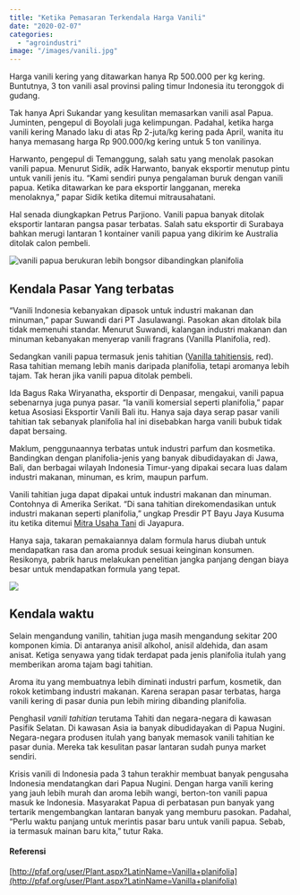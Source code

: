 ```yaml
---
title: "Ketika Pemasaran Terkendala Harga Vanili"
date: "2020-02-07"
categories: 
  - "agroindustri"
image: "/images/vanili.jpg"
---
```


Harga vanili kering yang ditawarkan hanya Rp 500.000 per kg kering. Buntutnya, 3 ton vanili asal provinsi paling timur Indonesia itu teronggok di gudang.

Tak hanya Apri Sukandar yang kesulitan memasarkan vanili asal Papua. Juminten, pengepul di Boyolali juga kelimpungan. Padahal, ketika harga vanili kering Manado laku di atas Rp 2-juta/kg kering pada April, wanita itu hanya memasang harga Rp 900.000/kg kering untuk 5 ton vanilinya.

Harwanto, pengepul di Temanggung, salah satu yang menolak pasokan vanili papua. Menurut Sidik, adik Harwanto, banyak eksportir menutup pintu untuk vanili jenis itu. “Kami sendiri punya pengalaman buruk dengan vanili papua. Ketika ditawarkan ke para eksportir langganan, mereka menolaknya,” papar Sidik ketika ditemui mitrausahatani.

Hal senada diungkapkan Petrus Parjiono. Vanili papua banyak ditolak eksportir lantaran pangsa pasar terbatas. Salah satu eksportir di Surabaya bahkan merugi lantaran 1 kontainer vanili papua yang dikirim ke Australia ditolak calon pembeli.

![vanili papua berukuran lebih bongsor dibandingkan planifolia](/images/harga-vanili-1024x547.jpg)

## Kendala Pasar Yang terbatas

“Vanili Indonesia kebanyakan dipasok untuk industri makanan dan minuman,” papar Suwandi dari PT Jasulawangi. Pasokan akan ditolak bila tidak memenuhi standar. Menurut Suwandi, kalangan industri makanan dan minuman kebanyakan menyerap vanili fragrans (Vanilla Planifolia, red).

Sedangkan vanili papua termasuk jenis tahitian ([Vanilla tahitiensis](http://www.researchgate.net/publication/38087654_Evaluation_of_Chemical_Variability_of_Cured_Vanilla_Beans_Vanilla_tahitensis_and_Vanilla_planifolia), red). Rasa tahitian memang lebih manis daripada planifolia, tetapi aromanya lebih tajam. Tak heran jika vanili papua ditolak pembeli.

Ida Bagus Raka Wiryanatha, eksportir di Denpasar, mengakui, vanili papua sebenarnya juga punya pasar. “Ia vanili komersial seperti planifolia,” papar ketua Asosiasi Eksportir Vanili Bali itu. Hanya saja daya serap pasar vanili tahitian tak sebanyak planifolia hal ini disebabkan harga vanili bubuk tidak dapat bersaing.

Maklum, penggunaannya terbatas untuk industri parfum dan kosmetika. Bandingkan dengan planifolia-jenis yang banyak dibudidayakan di Jawa, Bali, dan berbagai wilayah Indonesia Timur-yang dipakai secara luas dalam industri makanan, minuman, es krim, maupun parfum.

Vanili tahitian juga dapat dipakai untuk industri makanan dan minuman. Contohnya di Amerika Serikat. “Di sana tahitian direkomendasikan untuk industri makanan seperti planifolia,” ungkap Presdir PT Bayu Jaya Kusuma itu ketika ditemui [Mitra Usaha Tani](http://localhost/mitra) di Jayapura.

Hanya saja, takaran pemakaiannya dalam formula harus diubah untuk mendapatkan rasa dan aroma produk sesuai keinginan konsumen. Resikonya, pabrik harus melakukan penelitian jangka panjang dengan biaya besar untuk mendapatkan formula yang tepat.

![](/images/budidaya-1024x546.jpg)

## Kendala waktu

Selain mengandung vanilin, tahitian juga masih mengandung sekitar 200 komponen kimia. Di antaranya anisil alkohol, anisil aldehida, dan asam anisat. Ketiga senyawa yang tidak terdapat pada jenis planifolia itulah yang memberikan aroma tajam bagi tahitian.

Aroma itu yang membuatnya lebih diminati industri parfum, kosmetik, dan rokok ketimbang industri makanan. Karena serapan pasar terbatas, harga vanili kering di pasar dunia pun lebih miring dibanding planifolia.

Penghasil _vanili tahitian_ terutama Tahiti dan negara-negara di kawasan Pasifik Selatan. Di kawasan Asia ia banyak dibudidayakan di Papua Nugini. Negara-negara produsen itulah yang banyak memasok vanili tahitian ke pasar dunia. Mereka tak kesulitan pasar lantaran sudah punya market sendiri.

Krisis vanili di Indonesia pada 3 tahun terakhir membuat banyak pengusaha Indonesia mendatangkan dari Papua Nugini. Dengan harga vanili kering yang jauh lebih murah dan aroma lebih wangi, berton-ton vanili papua masuk ke Indonesia. Masyarakat Papua di perbatasan pun banyak yang tertarik mengembangkan lantaran banyak yang memburu pasokan. Padahal, “Perlu waktu panjang untuk merintis pasar baru untuk vanili papua. Sebab, ia termasuk mainan baru kita,” tutur Raka.

#### Referensi

[http://pfaf.org/user/Plant.aspx?LatinName=Vanilla+planifolia](http://pfaf.org/user/Plant.aspx?LatinName=Vanilla+planifolia)
